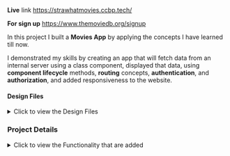 **Live** link https://strawhatmovies.ccbp.tech/ 

**For sign up**  https://www.themoviedb.org/signup

In this project I built a **Movies App** by applying the concepts I have learned till now. 

I demonstrated my skills by creating an app that will fetch data from an internal server using a class component, displayed that data, using **component lifecycle** methods, **routing** concepts, **authentication**, and **authorization**, and added responsiveness to the website.


#### Design Files

<details>
<summary>Click to view the Design Files</summary>

- You can check the **Design Files** for different devices <a href="https://www.figma.com/file/tPdVlj0p5PESmymNkHYVgk/Movies_App?node-id=0%3A1" target="_blank">here</a>.

</details>


### Project Details

<details>
<summary>Click to view the Functionality that are added</summary>

#### Add Functionality

The app have the following functionalities

- Login Route
  - Users will be able to login to their account by entering a valid username and password.
- Users will be able to navigate to Home, popular, account routes using links in Navbar.
- When the data is being fetched then the Loading view will be displayed to the user.
- Users will be able to view the website responsively in mobile view, tablet view as well
- Home Route 
  - Users will be able to see Random Originals movie title and movie poster with its details.
  - Users will be able to navigate to Home route when clicking on **MOVIES** logo.
  - Users will be able to see Originals,Trending now movies, Top Rated Collections
  - The collections will be horizontally scrollable.
  - Users will be able to see the footer as shown in figma
  - Users will be able to see Home with highlighted text in Navbar.
- Specific Movie details Route
  - When users click a movie in a particular collection, it will open a new page with respective movie details
  - Users will be able to see similar movies sections as shown in the figma screens.
- Search Functionality
  - Users will be able to search for movie titles.
  - Users will be able to browse search results using pagination buttons.
  - When the user provides the movie name which is not in the database then the No results view will be displayed.
  - When the users click a movie, it will open a new page with respective movie details
- Popular Movies Route
  - Users will be able to select and view popular movies using the Popular link in the navbar in a separate page.
  - Users can browse popular movies using pagination buttons.
  - When users click a movie, it will open a new page with respective movie details
  - Users will be able to see the footer as shown in figma
  - Users will be able to see Popular with highlighted text in Navbar
- Account Route
  - Users will be able to select and view basic account details using the Profile Icon in the navbar in a separate page.
  - Users will be able to logout from accounts page
- When the users enter invalid route in the URL then the Lost your Way Route should be displayed.

</details>
